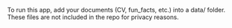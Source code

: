 To run this app, add your documents (CV, fun_facts, etc.) into a data/ folder.
These files are not included in the repo for privacy reasons.